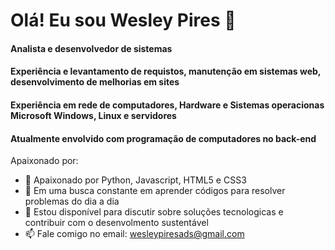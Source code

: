 # Olá! Eu sou Wesley Pires 👋
#### Analista e desenvolvedor de sistemas
#### Experiência e levantamento de requistos, manutenção em sistemas web, desenvolvimento de melhorias em sites
#### Experiência em rede de computadores, Hardware e Sistemas operacionas Microsoft Windows, Linux e servidores
#### Atualmente envolvido com programação de computadores no back-end

Apaixonado por:
- 💬 Apaixonado por Python, Javascript, HTML5 e CSS3
- 🌱 Em uma busca constante em aprender códigos para resolver problemas do dia a dia
- 👯 Estou disponível para discutir sobre soluções tecnologicas e contribuir com o desenvolmento sustentável
- 📫 Fale comigo no email: wesleypiresads@gmail.com
